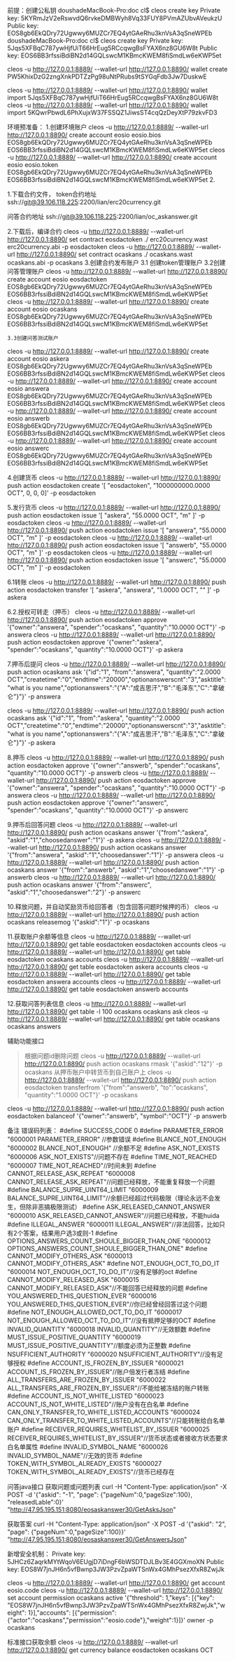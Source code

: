 前提：创建公私钥
doushadeMacBook-Pro:doc cl$ cleos create key
Private key: 5KYRmJzV2eRswvdQ6rvkeDMBWyh8Vq33FUY8PVmAZUbvAVeukzU
Public key: EOS8gb6EkQDry72Ugwwy6MUZCr7EQ4ytGAeRhu3knVsA3qSneWPEb
doushadeMacBook-Pro:doc cl$ cleos create key
Private key: 5Jqs5XFBqC787ywHjfUiT66HrEug5RCcqwgBsFYAX6nz8GU6W8t
Public key: EOS6BB3rfssiBdiBN2d14GQLswcM1KBmcKWEM8fiSmdLw6eKWP5et

cleos -u http://127.0.0.1:8889/ --wallet-url http://127.0.0.1:8890/ wallet create
PW5KhixDzG2zngXnkPDTZzPg98uNtPRubs9tSYGqFdb3Jw7DuskwE

cleos -u http://127.0.0.1:8889/ --wallet-url http://127.0.0.1:8890/ wallet import 5Jqs5XFBqC787ywHjfUiT66HrEug5RCcqwgBsFYAX6nz8GU6W8t
cleos -u http://127.0.0.1:8889/ --wallet-url http://127.0.0.1:8890/ wallet import 5KQwrPbwdL6PhXujxW37FSSQZ1JiwsST4cqQzDeyXtP79zkvFD3

环境预准备：
1.创建环境账户
cleos -u http://127.0.0.1:8889/ --wallet-url http://127.0.0.1:8890/ create account eosio eosio.bios EOS8gb6EkQDry72Ugwwy6MUZCr7EQ4ytGAeRhu3knVsA3qSneWPEb EOS6BB3rfssiBdiBN2d14GQLswcM1KBmcKWEM8fiSmdLw6eKWP5et
cleos -u http://127.0.0.1:8889/ --wallet-url http://127.0.0.1:8890/ create account eosio eosio.token EOS8gb6EkQDry72Ugwwy6MUZCr7EQ4ytGAeRhu3knVsA3qSneWPEb EOS6BB3rfssiBdiBN2d14GQLswcM1KBmcKWEM8fiSmdLw6eKWP5et
2.


1.下载合约文件，
token合约地址
ssh://git@39.106.118.225:2200/lian/erc20currency.git

问答合约地址
ssh://git@39.106.118.225:2200/lian/oc_askanswer.git

2.下载后，编译合约
cleos -u http://127.0.0.1:8889/ --wallet-url http://127.0.0.1:8890/ set contract eosdactoken ./ erc20currency.wast erc20currency.abi -p eosdactoken
cleos -u http://127.0.0.1:8889/ --wallet-url http://127.0.0.1:8890/ set contract ocaskans ./ ocaskans.wast ocaskans.abi -p ocaskans
3.创建合约发布账户
	3.1 创建token管理账户
	3.2创建问答管理账户
cleos -u http://127.0.0.1:8889/ --wallet-url http://127.0.0.1:8890/ create account eosio eosdactoken EOS8gb6EkQDry72Ugwwy6MUZCr7EQ4ytGAeRhu3knVsA3qSneWPEb EOS6BB3rfssiBdiBN2d14GQLswcM1KBmcKWEM8fiSmdLw6eKWP5et	
cleos -u http://127.0.0.1:8889/ --wallet-url http://127.0.0.1:8890/ create account eosio ocaskans EOS8gb6EkQDry72Ugwwy6MUZCr7EQ4ytGAeRhu3knVsA3qSneWPEb EOS6BB3rfssiBdiBN2d14GQLswcM1KBmcKWEM8fiSmdLw6eKWP5et


	3.3创建问答测试账户
cleos -u http://127.0.0.1:8889/ --wallet-url http://127.0.0.1:8890/ create account eosio askera EOS8gb6EkQDry72Ugwwy6MUZCr7EQ4ytGAeRhu3knVsA3qSneWPEb EOS6BB3rfssiBdiBN2d14GQLswcM1KBmcKWEM8fiSmdLw6eKWP5et
cleos -u http://127.0.0.1:8889/ --wallet-url http://127.0.0.1:8890/ create account eosio answera EOS8gb6EkQDry72Ugwwy6MUZCr7EQ4ytGAeRhu3knVsA3qSneWPEb EOS6BB3rfssiBdiBN2d14GQLswcM1KBmcKWEM8fiSmdLw6eKWP5et
cleos -u http://127.0.0.1:8889/ --wallet-url http://127.0.0.1:8890/ create account eosio answerb EOS8gb6EkQDry72Ugwwy6MUZCr7EQ4ytGAeRhu3knVsA3qSneWPEb EOS6BB3rfssiBdiBN2d14GQLswcM1KBmcKWEM8fiSmdLw6eKWP5et
cleos -u http://127.0.0.1:8889/ --wallet-url http://127.0.0.1:8890/ create account eosio answerc EOS8gb6EkQDry72Ugwwy6MUZCr7EQ4ytGAeRhu3knVsA3qSneWPEb EOS6BB3rfssiBdiBN2d14GQLswcM1KBmcKWEM8fiSmdLw6eKWP5et


4.创建货币
cleos -u http://127.0.0.1:8889/ --wallet-url http://127.0.0.1:8890/ push action eosdactoken create '[ "eosdactoken", "1000000000.0000 OCT", 0, 0, 0]' -p eosdactoken

5.发行货币
cleos -u http://127.0.0.1:8889/ --wallet-url http://127.0.0.1:8890/ push action eosdactoken issue '[ "askera", "55.0000 OCT", "m" ]' -p eosdactoken
cleos -u http://127.0.0.1:8889/ --wallet-url http://127.0.0.1:8890/ push action eosdactoken issue '[ "answera", "55.0000 OCT", "m" ]' -p eosdactoken
cleos -u http://127.0.0.1:8889/ --wallet-url http://127.0.0.1:8890/ push action eosdactoken issue '[ "answerb", "55.0000 OCT", "m" ]' -p eosdactoken
cleos -u http://127.0.0.1:8889/ --wallet-url http://127.0.0.1:8890/ push action eosdactoken issue '[ "answerc", "55.0000 OCT", "m" ]' -p eosdactoken


6.1转账
cleos -u http://127.0.0.1:8889/ --wallet-url http://127.0.0.1:8890/  push action eosdactoken transfer '[ "askera", "answera", "1.0000 OCT", "" ]' -p askera

6.2.授权可转走（押币）
cleos -u http://127.0.0.1:8889/ --wallet-url http://127.0.0.1:8890/ push action eosdactoken approve '{"owner":"answera", "spender":"ocaskans", "quantity":"10.0000 OCT"}' -p answera
cleos -u http://127.0.0.1:8889/ --wallet-url http://127.0.0.1:8890/ push action eosdactoken approve '{"owner":"askera", "spender":"ocaskans", "quantity":"10.0000 OCT"}' -p askera

7.押币后提问
cleos  -u http://127.0.0.1:8889/ --wallet-url http://127.0.0.1:8890/ push action ocaskans ask '{"id":"1", "from":"answera", "quantity":"2.0000 OCT","createtime":"0","endtime":"20000","optionanswerscnt":"3","asktitle":"what is you name","optionanswers":"{\"A\":\"成吉思汗\",\"B\":\"毛泽东\",\"C\":\"拿破仑\"}"}' -p answera

cleos  -u http://127.0.0.1:8889/ --wallet-url http://127.0.0.1:8890/ push action ocaskans ask '{"id":"1", "from":"askera", "quantity":"2.0000 OCT","createtime":"0","endtime":"20000","optionanswerscnt":"3","asktitle":"what is you name","optionanswers":"{\"A\":\"成吉思汗\",\"B\":\"毛泽东\",\"C\":\"拿破仑\"}"}' -p askera


8.押币
cleos -u http://127.0.0.1:8889/ --wallet-url http://127.0.0.1:8890/ push action eosdactoken approve '{"owner":"answerb", "spender":"ocaskans", "quantity":"10.0000 OCT"}' -p answerb
cleos -u http://127.0.0.1:8889/ --wallet-url http://127.0.0.1:8890/ push action eosdactoken approve '{"owner":"answera", "spender":"ocaskans", "quantity":"10.0000 OCT"}' -p answera
cleos -u http://127.0.0.1:8889/ --wallet-url http://127.0.0.1:8890/ push action eosdactoken approve '{"owner":"answerc", "spender":"ocaskans", "quantity":"10.0000 OCT"}' -p answerc

9.押币后回答问题
cleos -u http://127.0.0.1:8889/ --wallet-url http://127.0.0.1:8890/   push action ocaskans answer '{"from":"askera", "askid":"1","choosedanswer":"1"}' -p askera
cleos -u http://127.0.0.1:8889/ --wallet-url http://127.0.0.1:8890/   push action ocaskans answer '{"from":"answera", "askid":"1","choosedanswer":"1"}' -p answera
cleos -u http://127.0.0.1:8889/ --wallet-url http://127.0.0.1:8890/   push action ocaskans answer '{"from":"answerb", "askid":"1","choosedanswer":"1"}' -p answerb
cleos -u http://127.0.0.1:8889/ --wallet-url http://127.0.0.1:8890/   push action ocaskans answer '{"from":"answerc", "askid":"1","choosedanswer":"2"}' -p answerc

10.释放问题，并自动奖励货币给回答者（包含回答问题时候押的币）
cleos  -u http://127.0.0.1:8889/ --wallet-url http://127.0.0.1:8890/  push action ocaskans releasemog '{"askid":"1"}' -p ocaskans


11.获取账户余额等信息
cleos -u http://127.0.0.1:8889/ --wallet-url http://127.0.0.1:8890/  get table eosdactoken eosdactoken accounts
cleos -u http://127.0.0.1:8889/ --wallet-url http://127.0.0.1:8890/  get table eosdactoken ocaskans accounts
cleos -u http://127.0.0.1:8889/ --wallet-url http://127.0.0.1:8890/  get table eosdactoken askera accounts
cleos -u http://127.0.0.1:8889/ --wallet-url http://127.0.0.1:8890/  get table eosdactoken answera accounts
cleos -u http://127.0.0.1:8889/ --wallet-url http://127.0.0.1:8890/  get table eosdactoken answerb accounts


12.获取问答列表信息
cleos -u http://127.0.0.1:8889/ --wallet-url http://127.0.0.1:8890/ get table -l 100 ocaskans ocaskans ask
cleos -u http://127.0.0.1:8889/ --wallet-url http://127.0.0.1:8890/ get table ocaskans ocaskans answers 


辅助功能接口
>根据问题id删除问题
cleos  -u http://127.0.0.1:8889/ --wallet-url http://127.0.0.1:8890/ push action ocaskans rmask '{"askid":"12"}' -p ocaskans
>从押币账户中转货币到自己账户上
cleos -u http://127.0.0.1:8889/ --wallet-url http://127.0.0.1:8890/ push action eosdactoken transferfrom '{"from":"answerb", "to":"ocaskans", "quantity":"1.0000 OCT"}' -p ocaskans

cleos  -u http://127.0.0.1:8889/ --wallet-url http://127.0.0.1:8890/ push action eosdactoken balanceof '{"owner":"answerb", "symbol":"OCT"}' -p answerb

备注
错误码列表：
#define SUCCESS_CODE 0
#define PARAMETER_ERROR "6000001 PARAMETER_ERROR" //参数错误
#define BLANCE_NOT_ENOUGH "6000002 BLANCE_NOT_ENOUGH" //余额不足
#define ASK_NOT_EXISTS "6000006 ASK_NOT_EXISTS"//问题不存在
#define TIME_NOT_REACHED "6000007 TIME_NOT_REACHED"//时间未到
#define CANNOT_RELEASE_ASK_REPEAT "6000008 CANNOT_RELEASE_ASK_REPEAT"//问题已经释放，不能重复释放一个问题
#define BALANCE_SUPRE_UINT64_LIMIT "6000009 BALANCE_SUPRE_UINT64_LIMIT"//余额已经超过代码极限（理论永远不会发生，但除非恶搞极限测试）
#define ASK_RELEASED_CANNOT_ANSWER "6000010 ASK_RELEASED_CANNOT_ANSWER"//问题已经释放，不能huida
#define ILLEGAL_ANSWER "6000011 ILLEGAL_ANSWER"//非法回答，比如只有2个答案，结果用户选3或则-1
#define OPTIONS_ANSWERS_COUNT_SHOULE_BIGGER_THAN_ONE  "6000012 OPTIONS_ANSWERS_COUNT_SHOULE_BIGGER_THAN_ONE"
#define CANNOT_MODIFY_OTHERS_ASK  "6000013 CANNOT_MODIFY_OTHERS_ASK"
#define NOT_ENOUGH_OCT_TO_DO_IT  "6000014 NOT_ENOUGH_OCT_TO_DO_IT"//没有足够的oct
#define CANNOT_MODIFY_RELEASED_ASK  "6000015 CANNOT_MODIFY_RELEASED_ASK"//不能回答已经释放的问题
#define YOU_ANSWERED_THIS_QUESTION_EVER  "6000016 YOU_ANSWERED_THIS_QUESTION_EVER"//你已经曾经回答过这个问题
#define NOT_ENOUGH_ALLOWED_OCT_TO_DO_IT  "6000017 NOT_ENOUGH_ALLOWED_OCT_TO_DO_IT"//没有抵押足够的OCT
#define INVALID_QUANTITY "6000018 INVALID_QUANTITY"//无效额数
#define MUST_ISSUE_POSITIVE_QUANTITY "6000019 MUST_ISSUE_POSITIVE_QUANTITY"//额度必须为正整数
#define NSUFFICIENT_AUTHORITY "6000020 NSUFFICIENT_AUTHORITY"//没有足够授权
#define ACCOUNT_IS_FROZEN_BY_ISSUER "6000021 ACCOUNT_IS_FROZEN_BY_ISSUER"//账户倍发行者冻结
#define ALL_TRANSFERS_ARE_FROZEN_BY_ISSUER "6000022 ALL_TRANSFERS_ARE_FROZEN_BY_ISSUER"//不能给被冻结的账户转账
#define ACCOUNT_IS_NOT_WHITE_LISTED "6000023 ACCOUNT_IS_NOT_WHITE_LISTED"//账户没有在白名单
#define CAN_ONLY_TRANSFER_TO_WHITE_LISTED_ACCOUNTS "6000024 CAN_ONLY_TRANSFER_TO_WHITE_LISTED_ACCOUNTS"//只能转账给白名单账户
#define RECEIVER_REQUIRES_WHITELIST_BY_ISSUER "6000025 RECEIVER_REQUIRES_WHITELIST_BY_ISSUER"//货币状态或者接收方状态要求白名单属性
#define INVALID_SYMBOL_NAME "6000026 INVALID_SYMBOL_NAME"//无效的货币
#define TOKEN_WITH_SYMBOL_ALREADY_EXISTS "6000027 TOKEN_WITH_SYMBOL_ALREADY_EXISTS"//货币已经存在


问答java接口
获取问题或问题列表
curl -H "Content-Type: application/json"  -X POST -d '{"askid": "-1",    "page": {"pageNum":0,"pageSize":100},  "releasedLable":0}' "http://47.95.195.151:8080/eosaskanswer30/GetAsksJson"

获取答案
curl -H "Content-Type: application/json"  -X POST -d '{"askid": "2",    "page": {"pageNum":0,"pageSize":100}}' "http://47.95.195.151:8080/eosaskanswer30/GetAnswersJson"


新增安全机制：
Private key: 5JHCz6ZaqrkMYtWqoV6EUgjD7iDngF6bWSDTDJLBv3E4GGXmoXN
Public key: EOS8W7jnJH6n5vfBwnp3JW3PzvZpaWTSnWx4GMhPsezXfxR8ZwjJk

cleos -u http://127.0.0.1:8889/ --wallet-url http://127.0.0.1:8890/ get account  eosio.code
    cleos -u http://127.0.0.1:8889/ --wallet-url http://127.0.0.1:8890/ set account permission ocaskans active '{"threshold": 1,"keys": [{"key": "EOS8W7jnJH6n5vfBwnp3JW3PzvZpaWTSnWx4GMhPsezXfxR8ZwjJk","weight": 1}],"accounts": [{"permission":{"actor":"ocaskans","permission":"eosio.code"},"weight":1}]}' owner -p ocaskans


标准接口获取余额
cleos -u http://127.0.0.1:8889/ --wallet-url http://127.0.0.1:8890/ get  currency balance eosdactoken ocaskans OCT